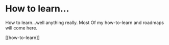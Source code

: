 # How to learn...   
How to learn…well anything really. 
Most Of my how-to-learn and roadmaps will come here.   

[[how-to-learn]]
